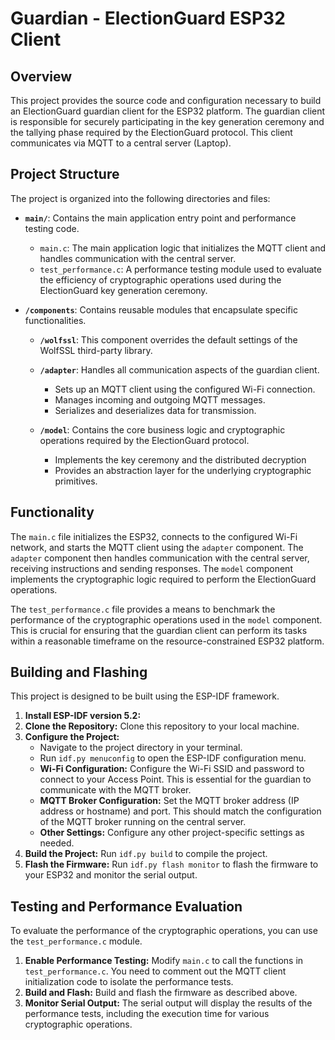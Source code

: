 # Guardian - ElectionGuard ESP32 Client

## Overview

This project provides the source code and configuration necessary to build an ElectionGuard guardian client for the ESP32 platform. The guardian client is responsible for securely participating in the key generation ceremony and the tallying phase required by the ElectionGuard protocol. This client communicates via MQTT to a central server (Laptop).

## Project Structure

The project is organized into the following directories and files:

*   **`main/`**: Contains the main application entry point and performance testing code.
    *   `main.c`: The main application logic that initializes the MQTT client and handles communication with the central server.
    *   `test_performance.c`:  A performance testing module used to evaluate the efficiency of cryptographic operations used during the ElectionGuard key generation ceremony.

*   **`/components`**: Contains reusable modules that encapsulate specific functionalities.
    *   **`/wolfssl`**:  This component overrides the default settings of the WolfSSL third-party library. 
 
    *   **`/adapter`**:  Handles all communication aspects of the guardian client.
        *   Sets up an MQTT client using the configured Wi-Fi connection.
        *   Manages incoming and outgoing MQTT messages.
        *   Serializes and deserializes data for transmission.
    *   **`/model`**:  Contains the core business logic and cryptographic operations required by the ElectionGuard protocol.
        *   Implements the key ceremony and the distributed decryption
        *   Provides an abstraction layer for the underlying cryptographic primitives.

## Functionality

The `main.c` file initializes the ESP32, connects to the configured Wi-Fi network, and starts the MQTT client using the `adapter` component. The `adapter` component then handles communication with the central server, receiving instructions and sending responses. The `model` component implements the cryptographic logic required to perform the ElectionGuard operations.

The `test_performance.c` file provides a means to benchmark the performance of the cryptographic operations used in the `model` component. This is crucial for ensuring that the guardian client can perform its tasks within a reasonable timeframe on the resource-constrained ESP32 platform.

## Building and Flashing

This project is designed to be built using the ESP-IDF framework.

1.  **Install ESP-IDF version 5.2:**
2.  **Clone the Repository:** Clone this repository to your local machine.
3.  **Configure the Project:**
    *   Navigate to the project directory in your terminal.
    *   Run `idf.py menuconfig` to open the ESP-IDF configuration menu.
    *   **Wi-Fi Configuration:**  Configure the Wi-Fi SSID and password to connect to your Access Point.  This is essential for the guardian to communicate with the MQTT broker.
    *   **MQTT Broker Configuration:**  Set the MQTT broker address (IP address or hostname) and port.  This should match the configuration of the MQTT broker running on the central server.
    *   **Other Settings:**  Configure any other project-specific settings as needed.
4.  **Build the Project:** Run `idf.py build` to compile the project.
5.  **Flash the Firmware:** Run `idf.py flash monitor` to flash the firmware to your ESP32 and monitor the serial output.

## Testing and Performance Evaluation

To evaluate the performance of the cryptographic operations, you can use the `test_performance.c` module.

1.  **Enable Performance Testing:**  Modify `main.c` to call the functions in `test_performance.c`.  You need to comment out the MQTT client initialization code to isolate the performance tests.
2.  **Build and Flash:**  Build and flash the firmware as described above.
3.  **Monitor Serial Output:**  The serial output will display the results of the performance tests, including the execution time for various cryptographic operations.
